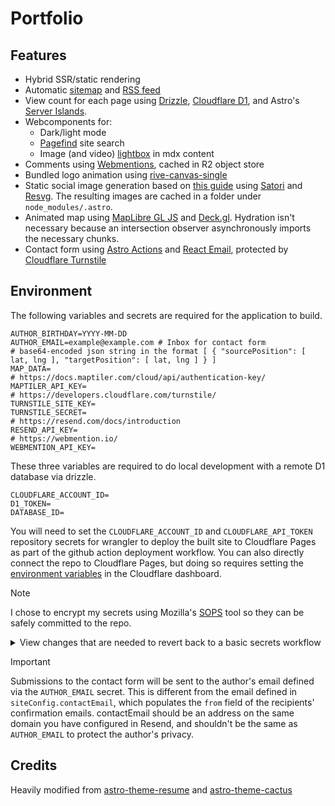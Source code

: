 # Portfolio

## Features

- Hybrid SSR/static rendering
- Automatic [sitemap](https://docs.astro.build/en/guides/integrations-guide/sitemap/) and [RSS feed](https://docs.astro.build/en/guides/rss/)
- View count for each page using [Drizzle](https://orm.drizzle.team/), [Cloudflare D1](https://developers.cloudflare.com/d1/), and Astro's [Server Islands](https://astro.build/blog/future-of-astro-server-islands/).
- Webcomponents for:
  - Dark/light mode
  - [Pagefind](https://pagefind.app/) site search
  - Image (and video) [lightbox](https://code.juliancataldo.com/component/astro-lightbox/) in mdx content
- Comments using [Webmentions](https://indieweb.org/Webmention), cached in R2 object store
- Bundled logo animation using [rive-canvas-single](https://github.com/rive-app/rive-wasm)
- Static social image generation based on [this guide](https://dietcode.io/p/astro-og/) using [Satori](https://github.com/vercel/satori) and [Resvg](https://github.com/vercel/satori). The resulting images are cached in a folder under `node_modules/.astro`.
- Animated map using [MapLibre GL JS](https://maplibre.org/) and [Deck.gl](https://deck.gl/). Hydration isn't necessary because an intersection observer asynchronously imports the necessary chunks.
- Contact form using [Astro Actions](https://github.com/withastro/roadmap/blob/actions/proposals/0046-actions.md) and [React Email](https://react.email/), protected by [Cloudflare Turnstile](https://developers.cloudflare.com/turnstile/)

## Environment

The following variables and secrets are required for the application to build.

```
AUTHOR_BIRTHDAY=YYYY-MM-DD
AUTHOR_EMAIL=example@example.com # Inbox for contact form
# base64-encoded json string in the format [ { "sourcePosition": [ lat, lng ], "targetPosition": [ lat, lng ] } ]
MAP_DATA=
# https://docs.maptiler.com/cloud/api/authentication-key/
MAPTILER_API_KEY=
# https://developers.cloudflare.com/turnstile/
TURNSTILE_SITE_KEY=
TURNSTILE_SECRET=
# https://resend.com/docs/introduction
RESEND_API_KEY=
# https://webmention.io/
WEBMENTION_API_KEY=
```

These three variables are required to do local development with a remote D1 database via drizzle.

```
CLOUDFLARE_ACCOUNT_ID=
D1_TOKEN=
DATABASE_ID=
```

You will need to set the `CLOUDFLARE_ACCOUNT_ID` and `CLOUDFLARE_API_TOKEN` repository secrets for wrangler to deploy the built site to Cloudflare Pages as part of the github action deployment workflow. You can also directly connect the repo to Cloudflare Pages, but doing so requires setting the [environment variables](#environment) in the Cloudflare dashboard.

> [!NOTE]
> I chose to encrypt my secrets using Mozilla's [SOPS](https://github.com/getsops/sops) tool so they can be safely committed to the repo.
>
> <details>
>   <summary>View changes that are needed to revert back to a basic secrets workflow</summary>
>
> 1. Remove the two steps named `Sops Binary Installer`, and `Decrypt variables` from `.github/workflows/ci.yml`.
> 2. Modify the build step so the following variables and secrets are included
>
> ```yaml
> - name: Build app
>   run: deno task build
>   env:
>     AUTHOR_BIRTHDAY: ${{ vars.AUTHOR_BIRTHDAY }}
>     AUTHOR_EMAIL: ${{ vars.AUTHOR_EMAIL }}
>     MAPTILER_API_KEY: ${{ vars.MAPTILER_API_KEY }}
>     TURNSTILE_SITE_KEY: ${{ vars.TURNSTILE_SITE_KEY }}
>     TURNSTILE_SECRET: ${{ secrets.TURNSTILE_SECRET }}
>     RESEND_API_KEY: ${{secrets.RESEND_API_KEY}}
>     WEBMENTION_API_KEY: ${{secrets.WEBMENTION_API_KEY}}
> ```
>
> 3. Set the corresponding variables and secrets in the Actions section of your repository's `Secrets and variables` settings.
> 4. Commit changes
> </details>

> [!IMPORTANT]  
> Submissions to the contact form will be sent to the author's email defined via the `AUTHOR_EMAIL` secret. This is different from the email defined in `siteConfig.contactEmail`, which populates the `from` field of the recipients' confirmation emails. contactEmail should be an address on the same domain you have configured in Resend, and shouldn't be the same as `AUTHOR_EMAIL` to protect the author's privacy.

## Credits

Heavily modified from [astro-theme-resume](https://github.com/srleom/astro-theme-resume) and
[astro-theme-cactus](https://github.com/chrismwilliams/astro-theme-cactus)
